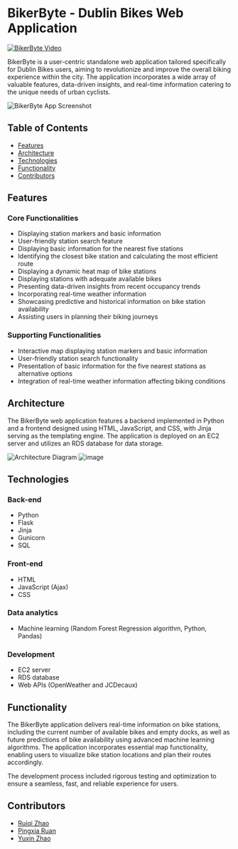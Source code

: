 # BikerByte - Dublin Bikes Web Application

[![BikerByte Video](https://img.youtube.com/vi/5suCjTiOL48/maxresdefault.jpg)](https://www.youtube.com/watch?v=5suCjTiOL48)


BikerByte is a user-centric standalone web application tailored specifically for Dublin Bikes users, aiming to revolutionize and improve the overall biking experience within the city. The application incorporates a wide array of valuable features, data-driven insights, and real-time information catering to the unique needs of urban cyclists.

![BikerByte App Screenshot](https://user-images.githubusercontent.com/74203373/236268260-a4b4106f-99e3-4dc8-bf2a-546652c04f59.png)

## Table of Contents

- [Features](#features)
- [Architecture](#architecture)
- [Technologies](#technologies)
- [Functionality](#functionality)
- [Contributors](#contributors)

## Features

### Core Functionalities

- Displaying station markers and basic information
- User-friendly station search feature
- Displaying basic information for the nearest five stations
- Identifying the closest bike station and calculating the most efficient route
- Displaying a dynamic heat map of bike stations
- Displaying stations with adequate available bikes
- Presenting data-driven insights from recent occupancy trends
- Incorporating real-time weather information
- Showcasing predictive and historical information on bike station availability
- Assisting users in planning their biking journeys

### Supporting Functionalities

- Interactive map displaying station markers and basic information
- User-friendly station search functionality
- Presentation of basic information for the five nearest stations as alternative options
- Integration of real-time weather information affecting biking conditions

## Architecture

The BikerByte web application features a backend implemented in Python and a frontend designed using HTML, JavaScript, and CSS, with Jinja serving as the templating engine. The application is deployed on an EC2 server and utilizes an RDS database for data storage.

![Architecture Diagram](https://user-images.githubusercontent.com/74203373/236263096-22df9ffc-adeb-4786-a7df-852e15181af3.jpg)
![image](https://user-images.githubusercontent.com/74203373/236270769-2c2886a1-25ab-4325-96d7-57c01c192986.png)


## Technologies

### Back-end

- Python
- Flask
- Jinja
- Gunicorn
- SQL

### Front-end

- HTML
- JavaScript (Ajax)
- CSS

### Data analytics

- Machine learning (Random Forest Regression algorithm, Python, Pandas)

### Development

- EC2 server
- RDS database
- Web APIs (OpenWeather and JCDecaux)

## Functionality

The BikerByte application delivers real-time information on bike stations, including the current number of available bikes and empty docks, as well as future predictions of bike availability using advanced machine learning algorithms. The application incorporates essential map functionality, enabling users to visualize bike station locations and plan their routes accordingly.

The development process included rigorous testing and optimization to ensure a seamless, fast, and reliable experience for users.

## Contributors

- [Ruiqi Zhao](https://github.com/ZRQ-rikkie)
- [Pingxia Ruan](https://github.com/leslieruan)
- [Yuxin Zhao](https://github.com/ZhaoYuxin1211)
